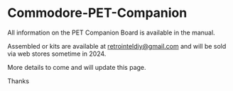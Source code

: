 # Commodore-PET-Companion
All information on the PET Companion Board is available in the manual. 

Assembled or kits are available at retrointeldiy@gmail.com and will be sold via web stores sometime in 2024. 

More details to come and will update this page.

Thanks
